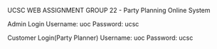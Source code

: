 UCSC WEB ASSIGNMENT GROUP 22 - Party Planning Online System

Admin Login
    Username: uoc
    Password: ucsc

Customer Login(Party Planner)
    Username: uoc
    Password: ucsc


